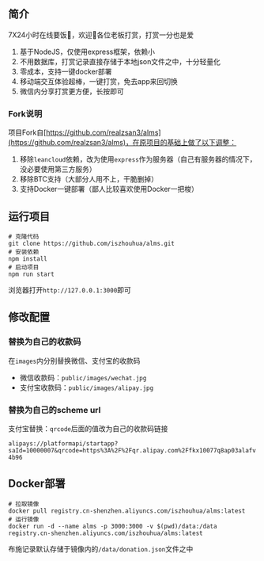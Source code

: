 
## 简介

7X24小时在线要饭🍚，欢迎👏各位老板打赏，打赏一分也是爱

1. 基于NodeJS，仅使用express框架，依赖小
2. 不用数据库，打赏记录直接存储于本地json文件之中，十分轻量化
3. 零成本，支持一键docker部署
4. 移动端交互体验超棒，一键打赏，免去app来回切换
5. 微信内分享打赏更方便，长按即可

### Fork说明

项目Fork自[https://github.com/realzsan3/alms](https://github.com/realzsan3/alms)，在原项目的基础上做了以下调整：

1. 移除`leancloud`依赖，改为使用`express`作为服务器（自己有服务器的情况下，没必要使用第三方服务）
2. 移除BTC支持（大部分人用不上，干脆删掉）
3. 支持Docker一键部署（鄙人比较喜欢使用Docker一把梭）

## 运行项目

```shell
# 克隆代码
git clone https://github.com/iszhouhua/alms.git
# 安装依赖
npm install
# 启动项目
npm run start
```

浏览器打开`http://127.0.0.1:3000`即可

## 修改配置

### 替换为自己的收款码

在`images`内分别替换微信、支付宝的收款码

- 微信收款码：`public/images/wechat.jpg`
- 支付宝收款码：`public/images/alipay.jpg`

### 替换为自己的scheme url

支付宝替换：`qrcode`后面的值改为自己的收款码链接

`alipays://platformapi/startapp?saId=10000007&qrcode=https%3A%2F%2Fqr.alipay.com%2Ffkx10077q8ap03alafv4b96`

## Docker部署

```shell
# 拉取镜像
docker pull registry.cn-shenzhen.aliyuncs.com/iszhouhua/alms:latest
# 运行镜像
docker run -d --name alms -p 3000:3000 -v $(pwd)/data:/data registry.cn-shenzhen.aliyuncs.com/iszhouhua/alms:latest
```

布施记录默认存储于镜像内的`/data/donation.json`文件之中
